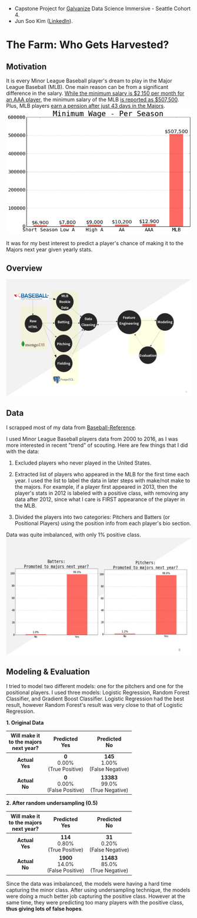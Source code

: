 - Capstone Project for [Galvanize](http://www.galvanize.com/) Data Science Immersive - Seattle Cohort 4.
- Jun Soo Kim ([LinkedIn](https://www.linkedin.com/in/jun-soo-kim)).

# The Farm: Who Gets Harvested?

## Motivation

It is every Minor League Baseball player's dream to play in the Major League Baseball (MLB). One main reason can be from a significant difference in the salary. [While the minimum salary is $2,150 per month for an AAA player](http://www.sportslawblogger.com/baseball/salary-information/minor-league-salary/), the minimum salary of the MLB [is reported as $507,500](http://www.baseball-reference.com/bullpen/Minimum_salary). Plus, MLB players [earn a pension after just 43 days in the Majors](http://www.businessinsider.com/nfl-nhl-nba-mlb-retirement-pension-plans-lockout-2011-1).
![Salary](https://github.com/danhwangya/TheFarm/blob/master/Images/salary.png)

It was for my best interest to predict a player's chance of making it to the Majors next year given yearly stats.

## Overview

![Overall Picture](https://github.com/danhwangya/TheFarm/blob/master/Images/Flow.png)

## Data
I scrapped most of my data from [Baseball-Reference](http://www.baseball-reference.com/).

I used Minor League Baseball players data from 2000 to 2016, as I was more interested in recent "trend" of scouting. Here are few things that I did with the data:

1. Excluded players who never played in the United States.

2. Extracted list of players who appeared in the MLB for the first time each year. I used the list to label the data in later steps with make/not make to the majors. For example, if a player first appeared in 2013, then the player's stats in 2012 is labeled with a positive class, with removing any data after 2012, since what I care is FIRST appearance of the player in the MLB.

3. Divided the players into two categories: Pitchers and Batters (or Positional Players) using the position info from each player's bio section.

Data was quite imbalanced, with only 1% positive class. ![imbalanced_class](https://github.com/danhwangya/TheFarm/blob/master/Images/Imbalanced.jpg)

## Modeling & Evaluation
I tried to model two different models: one for the pitchers and one for the positional players. I used three models: Logistic Regression, Random Forest Classifier, and Gradient Boost Classifier. Logistic Regression had the best result, however Random Forest's result was very close to that of Logistic Regression.

**1. Original Data**

| Will make it<br>to the majors<br>next year?   | Predicted<br>**Yes** | Predicted<br>**No** |
| :---: | :---: | :---: |
|**Actual**<br>**Yes**| **0**<br>0.00%<br>(True Positive)     | **145**<br>1.00%<br>(False Negative) |
|**Actual**<br>**No**| **0**<br>0.00%<br>(False Positive)     | **13383**<br>99.0%<br>(True Negative) |

**2. After random undersampling (0.5)**

| Will make it<br>to the majors<br>next year?   | Predicted<br>**Yes** | Predicted<br>**No** |
| :---: | :---: | :---: |
|**Actual**<br>**Yes**| **114**<br>0.80%<br>(True Positive)     | **31**<br>0.20%<br>(False Negative) |
|**Actual**<br>**No**| **1900**<br>14.0%<br>(False Positive)     | **11483**<br>85.0%<br>(True Negative) |

Since the data was imbalanced, the models were having a hard time capturing the minor class. After using undersampling technique, the models were doing a much better job capturing the positive class. However at the same time, they were predicting too many players with the positive class, **thus giving lots of false hopes**.
